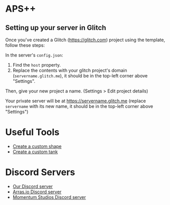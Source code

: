 # APS++

## Setting up your server in Glitch

Once you've created a Glitch (https://glitch.com) project using the template, follow these steps:

In the server's `config.json`:
1. Find the `host` property.
2. Replace the contents with your glitch project's domain (`servername.glitch.me`), it should be in the top-left corner above "Settings".

Then, give your new project a name. (Settings > Edit project details)

Your private server will be at <https://servername.glitch.me> (replace `servername` with its new name, it should be in the top-left corner above "Settings")

# Useful Tools

- [Create a custom shape](https://arras.io/ext/custom-shape)
- [Create a custom tank](https://dogeiscut.github.io/Arras-Tank-Builder/)

# Discord Servers

- [Our Discord server](https://discord.gg/kvCAZfUCjy)
- [Arras.io Discord server](https://discord.gg/arras)
- [Momentum Studios Discord server](https://discord.gg/RXwCacTrfT)

